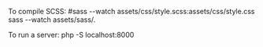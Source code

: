 To compile SCSS:
#sass --watch assets/css/style.scss:assets/css/style.css
sass --watch assets/sass/.

To run a server: 
php -S localhost:8000